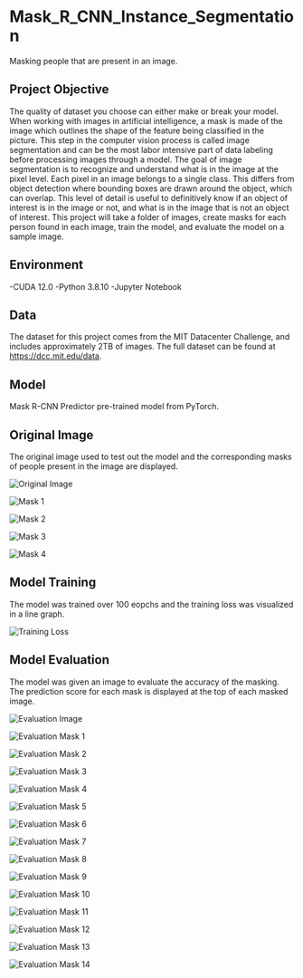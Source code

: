 # Mask_R_CNN_Instance_Segmentation
Masking people that are present in an image.

## Project Objective
The quality of dataset you choose can either make or break your model. When working with images in artificial intelligence, a mask is made of the image which outlines the shape of the feature being classified in the picture. This step in the computer vision process is called image segmentation and can be the most labor intensive part of data labeling before processing images through a model.  The goal of image segmentation is to recognize and understand what is in the image at the pixel level. Each pixel in an image belongs to a single class. This differs from object detection where bounding boxes are drawn around the object, which can overlap. This level of detail is useful to definitively know if an object of interest is in the image or not, and what is in the image that is not an object of interest. This project will take a folder of images, create masks for each person found in each image, train the model, and evaluate the model on a sample image. 

## Environment
-CUDA 12.0
-Python 3.8.10
-Jupyter Notebook

## Data
The dataset for this project comes from the MIT Datacenter Challenge, and includes approximately 2TB of images. The full dataset can be found at https://dcc.mit.edu/data.

## Model
Mask R-CNN Predictor pre-trained model from PyTorch. 

## Original Image 
The original image used to test out the model and the corresponding masks of people present in the image are displayed. 

![Original Image](images/Sample_Image.png)

![Mask 1](images/Mask_1.png)

![Mask 2](images/Mask_2.png)

![Mask 3](images/Mask_3.png)

![Mask 4](images/Mask_4.png)

## Model Training
The model was trained over 100 eopchs and the training loss was visualized in a line graph. 

![Training Loss](images/Training_loss.png)

## Model Evaluation
The model was given an image to evaluate the accuracy of the masking. The prediction score for each mask is displayed at the top of each masked image. 

![Evaluation Image](images/Eval_image.png)

![Evaluation Mask 1](images/Eval_mask1.png)

![Evaluation Mask 2](images/Eval_mask2.png)

![Evaluation Mask 3](images/Eval_mask3.png)

![Evaluation Mask 4](images/Eval_mask4.png)

![Evaluation Mask 5](images/Eval_mask5.png)

![Evaluation Mask 6](images/Eval_mask6.png)

![Evaluation Mask 7](images/Eval_mask7.png)

![Evaluation Mask 8](images/Eval_mask8.png)

![Evaluation Mask 9](images/Eval_mask9.png)

![Evaluation Mask 10](images/Eval_mask10.png)

![Evaluation Mask 11](images/Eval_mask11.png)

![Evaluation Mask 12](images/Eval_mask12.png)

![Evaluation Mask 13](images/Eval_mask13.png)

![Evaluation Mask 14](images/Eval_mask14.png)
